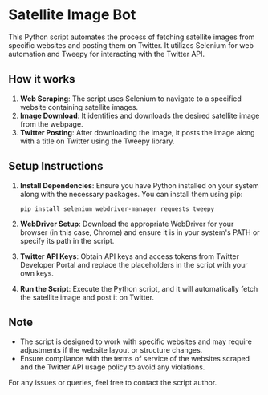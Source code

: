 # Satellite Image Bot

This Python script automates the process of fetching satellite images from specific websites and posting them on Twitter. It utilizes Selenium for web automation and Tweepy for interacting with the Twitter API.

## How it works

1. **Web Scraping**: The script uses Selenium to navigate to a specified website containing satellite images.
2. **Image Download**: It identifies and downloads the desired satellite image from the webpage.
3. **Twitter Posting**: After downloading the image, it posts the image along with a title on Twitter using the Tweepy library.

## Setup Instructions

1. **Install Dependencies**: Ensure you have Python installed on your system along with the necessary packages. You can install them using pip:

   ```
   pip install selenium webdriver-manager requests tweepy
   ```

2. **WebDriver Setup**: Download the appropriate WebDriver for your browser (in this case, Chrome) and ensure it is in your system's PATH or specify its path in the script.

3. **Twitter API Keys**: Obtain API keys and access tokens from Twitter Developer Portal and replace the placeholders in the script with your own keys.

4. **Run the Script**: Execute the Python script, and it will automatically fetch the satellite image and post it on Twitter.

## Note

- The script is designed to work with specific websites and may require adjustments if the website layout or structure changes.
- Ensure compliance with the terms of service of the websites scraped and the Twitter API usage policy to avoid any violations.

For any issues or queries, feel free to contact the script author.